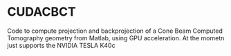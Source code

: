 # CUDACBCT

Code to compute projection and backprojection of a Cone Beam Computed Tomography geometry from Matlab, using GPU acceleration. At the mometn just supports the NVIDIA TESLA K40c
